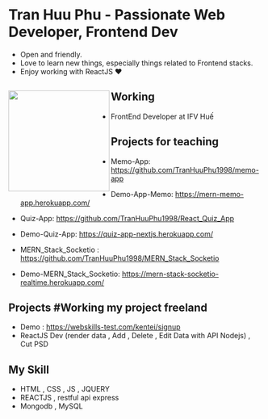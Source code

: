 # Tran Huu Phu - Passionate Web Developer, Frontend Dev

- Open and friendly.
- Love to learn new things, especially things related to Frontend stacks.
- Enjoy working with ReactJS ❤

## Working <a href="https://github.com/paulnguyen-mn"><img align="left" width="auto" height="200" src="https://res.cloudinary.com/kimwy/image/upload/v1598840300/easyfrontend/programming_hgngx9.png"></a>

- FrontEnd Developer at IFV Huế 

## Projects for teaching

- Memo-App: https://github.com/TranHuuPhu1998/memo-app
- Demo-App-Memo: https://mern-memo-app.herokuapp.com/

- Quiz-App: https://github.com/TranHuuPhu1998/React_Quiz_App
- Demo-Quiz-App: https://quiz-app-nextjs.herokuapp.com/

- MERN_Stack_Socketio : https://github.com/TranHuuPhu1998/MERN_Stack_Socketio
- Demo-MERN_Stack_Socketio: https://mern-stack-socketio-realtime.herokuapp.com/

## Projects #Working my project freeland 

- Demo : https://webskills-test.com/kentei/signup
- ReactJS Dev (render data , Add , Delete , Edit Data with API Nodejs) , Cut PSD

## My Skill
- HTML , CSS , JS , JQUERY
- REACTJS , restful api express 
- Mongodb , MySQL

